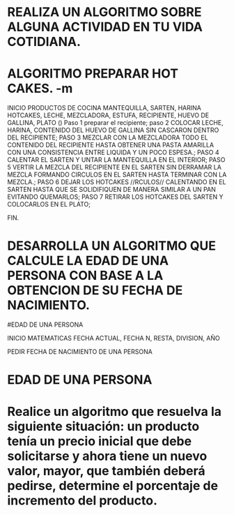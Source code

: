 # REALIZA UN ALGORITMO SOBRE ALGUNA ACTIVIDAD EN TU VIDA COTIDIANA.

# ALGORITMO PREPARAR HOT CAKES. -m

INICIO
PRODUCTOS DE COCINA 
MANTEQUILLA, SARTEN, HARINA HOTCAKES, LECHE, MEZCLADORA, ESTUFA, RECIPIENTE, HUEVO DE GALLINA, PLATO
()
Paso 1 preparar el recipiente;
paso 2 COLOCAR LECHE, HARINA, CONTENIDO DEL HUEVO DE GALLINA SIN CASCARON DENTRO DEL RECIPIENTE;
PASO 3 MEZCLAR CON LA MEZCLADORA TODO EL CONTENIDO DEL RECIPIENTE HASTA OBTENER UNA PASTA AMARILLA CON UNA CONSISTENCIA ENTRE LIQUIDA Y UN POCO ESPESA.;
PASO 4 CALENTAR EL SARTEN Y UNTAR LA MANTEQUILLA EN EL INTERIOR; 
PASO 5 VERTIR LA MEZCLA DEL RECIPIENTE EN EL SARTEN SIN DERRAMAR LA MEZCLA FORMANDO CIRCULOS EN EL SARTEN HASTA TERMINAR CON LA MEZCLA.;
PASO 6 DEJAR LOS HOTCAKES //RCULOS// CALENTANDO EN EL SARTEN HASTA QUE SE SOLIDIFIQUEN DE MANERA SIMILAR A UN PAN EVITANDO QUEMARLOS;
PASO 7 RETIRAR LOS HOTCAKES DEL SARTEN Y COLOCARLOS EN EL PLATO;

FIN.



# DESARROLLA UN ALGORITMO QUE CALCULE LA EDAD DE UNA PERSONA CON BASE A LA OBTENCION DE SU FECHA DE NACIMIENTO.
#EDAD DE UNA PERSONA 

INICIO
MATEMATICAS
FECHA ACTUAL, FECHA N, RESTA, DIVISION, AÑO

PEDIR FECHA DE NACIMIENTO DE UNA PERSONA 


# EDAD DE UNA PERSONA


# Realice un algoritmo que resuelva la siguiente situación: un producto tenía un precio inicial que debe solicitarse y ahora tiene un nuevo valor, mayor, que también deberá pedirse, determine el porcentaje de incremento del producto. 
